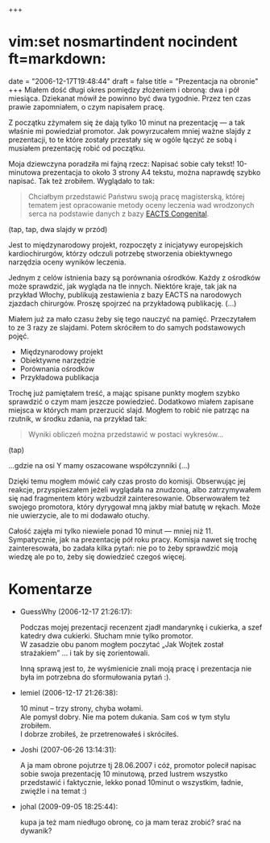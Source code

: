 +++
# vim:set nosmartindent nocindent ft=markdown:
date = "2006-12-17T19:48:44"
draft = false
title = "Prezentacja na obronie"
+++
Miałem dość długi okres pomiędzy złożeniem i obroną: dwa i pół miesiąca.
Dziekanat mówił że powinno być dwa tygodnie. Przez ten czas prawie
zapomniałem, o czym napisałem pracę.

Z początku zżymałem się że dają tylko 10 minut na prezentację ― a tak właśnie
mi powiedział promotor. Jak powyrzucałem mniej ważne slajdy z prezentacji, to
te które zostały przestały się w ogóle łączyć ze sobą i musiałem prezentację
robić od początku.

Moja dziewczyna poradziła mi fajną rzecz: Napisać sobie cały tekst!
10-minutowa prezentacja to około 3 strony A4 tekstu, można naprawdę szybko
napisać. Tak też zrobiłem. Wyglądało to tak:

> Chciałbym przedstawić Państwu swoją pracę magisterską, której tematem jest
opracowanie metody oceny leczenia wad wrodzonych serca na podstawie danych z
bazy [EACTS Congenital](http://www.eactscongenitaldb.org).  
  
(tap, tap, dwa slajdy w przód)  
  
Jest to międzynarodowy projekt, rozpoczęty z inicjatywy europejskich
kardiochirurgów, którzy odczuli potrzebę stworzenia obiektywnego narzędzia
oceny wyników leczenia.  
  
Jednym z celów istnienia bazy są porównania ośrodków. Każdy z ośrodków może
sprawdzić, jak wygląda na tle innych. Niektóre kraje, tak jak na przykład
Włochy, publikują zestawienia z bazy EACTS na narodowych zjazdach chirurgów.
Proszę spojrzeć na przykładową publikację. (...)

Miałem już za mało czasu żeby się tego nauczyć na pamięć. Przeczytałem to ze 3
razy ze slajdami. Potem skróciłem to do samych podstawowych pojęć.

  * Międzynarodowy projekt
  * Obiektywne narzędzie
  * Porównania ośrodków
  * Przykładowa publikacja

Trochę już pamiętałem treść, a mając spisane punkty mogłem szybko sprawdzić o
czym mam jeszcze powiedzieć. Dodatkowo miałem zapisane miejsca w których mam
przerzucić slajd. Mogłem to robić nie patrząc na rzutnik, w środku zdania, na
przykład tak:

> Wyniki obliczeń można przedstawić w postaci wykresów...  
  
(tap)  
  
...gdzie na osi Y mamy oszacowane współczynniki (...)

Dzięki temu mogłem mówić cały czas prosto do komisji. Obserwując jej reakcje,
przyspieszałem jeżeli wyglądała na znudzoną, albo zatrzymywałem się nad
fragmentem który wzbudził zainteresowanie. Obserwowałem też swojego promotora,
który dyrygował mną jakby miał batutę w rękach. Może nie uwierzycie, ale to mi
dodawało otuchy.

Całość zajęła mi tylko niewiele ponad 10 minut ― mniej niż 11. Sympatycznie,
jak na prezentację pół roku pracy. Komisja nawet się trochę zainteresowała, bo
zadała kilka pytań: nie po to żeby sprawdzić moją wiedzę ale po to, żeby się
dowiedzieć czegoś więcej.

# Komentarze

* GuessWhy (2006-12-17 21:26:17): <p>Podczas mojej prezentacji recenzent zjadł
  mandarynkę i cukierka, a szef katedry dwa cukierki. Słucham mnie tylko
  promotor.<br /> W zasadzie obu panom mogłem poczytać &#8222;Jak Wojtek został
  strażakiem&#8221; ... i tak by się zorientowali.</p>  <p>Inną sprawą jest to,
  że wyśmienicie znali moją pracę i prezentacja nie była im potrzebna do
  sformułowania pytań :).</p>
* lemiel (2006-12-17 21:26:38): <p>10 minut &#8211; trzy strony, chyba
  wołami.<br /> Ale pomysł dobry. Nie ma potem dukania. Sam coś w tym stylu
  zrobiłem.<br /> I dobrze zrobiłeś, że przetrenowałeś i skróciłeś.</p>
* Joshi (2007-06-26 13:14:31): <p>A ja mam obrone pojutrze tj 28.06.2007 i cóż,
  promotor polecił napisac sobie swoja prezentację 10 minutową, przed lustrem
  wszystko przedstawić i faktycznie, lekko ponad 10minut o wszystkim, ładnie,
  zwięźle i na temat :)</p>
* johal (2009-09-05 18:25:44): <p>kupa ja też mam niedługo obronę, co ja mam
  teraz zrobić? srać na dywanik?</p>
